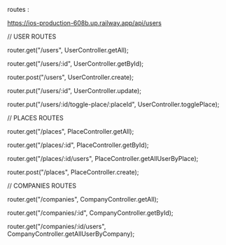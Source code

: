 routes : 

https://ios-production-608b.up.railway.app/api/users

// USER ROUTES

router.get("/users", UserController.getAll);

router.get("/users/:id", UserController.getById);

router.post("/users", UserController.create);

router.put("/users/:id", UserController.update);

router.put("/users/:id/toggle-place/:placeId", UserController.togglePlace);

// PLACES ROUTES

router.get("/places", PlaceController.getAll);

router.get("/places/:id", PlaceController.getById);

router.get("/places/:id/users", PlaceController.getAllUserByPlace);

router.post("/places", PlaceController.create);

// COMPANIES ROUTES

router.get("/companies", CompanyController.getAll);

router.get("/companies/:id", CompanyController.getById);

router.get("/companies/:id/users", CompanyController.getAllUserByCompany);
